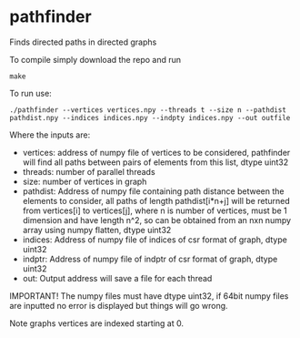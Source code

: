 # pathfinder
Finds directed paths in directed graphs

To compile simply download the repo and run 
```
make
```

To run use:
```
./pathfinder --vertices vertices.npy --threads t --size n --pathdist pathdist.npy --indices indices.npy --indpty indices.npy --out outfile
```
Where the inputs are:
* vertices: address of numpy file of vertices to be considered, pathfinder will find all paths between pairs of elements from this list, dtype uint32
* threads: number of parallel threads
* size: number of vertices in graph
* pathdist: Address of numpy file containing path distance between the elements to consider, all paths of length pathdist[i*n+j] will be returned from vertices[i] to vertices[j], where n is number of vertices, must be 1 dimension and have length n^2, so can be obtained from an nxn numpy array using numpy flatten, dtype uint32
* indices: Address of numpy file of indices of csr format of graph, dtype uint32
* indptr: Address of numpy file of indptr of csr format of graph, dtype uint32
* out: Output address will save a file for each thread

IMPORTANT! The numpy files must have dtype uint32, if 64bit numpy files are inputted no error is displayed but things will go wrong.

Note graphs vertices are indexed starting at 0.
